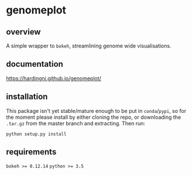 # genomeplot

## overview

A simple wrapper to `bokeh`, streamlining genome wide visualisations.

## documentation

https://hardingnj.github.io/genomeplot/

## installation

This package isn't yet stable/mature enough to be put in `conda`/`pypi`, so for the moment please install by either cloning the repo, or downloading the `.tar.gz` from the master branch and extracting. Then run:

`python setup.py install`

## requirements

`bokeh >= 0.12.14`
`python >= 3.5`

